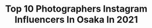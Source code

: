 ---
title: Top 10 Photographers Instagram Influencers In Osaka In 2021
description: >-
  Find top photographers Instagram influencers in Osaka in 2021. Most popular hashtags: #japan #moodygrams #streetclassics.
platform: Instagram
hits: 25
text_top: Discover the best Instagram accounts on inBeat.
text_bottom: Our platform aggregates 25 Instagram influencers like this in Osaka, Japan for you to work with.
profiles:
  - username: "junpeihiyoshi"
    fullname: >-
      HIYOSHI “JP” JUNPEI
    bio: >-
      PHOTOGRAPHER OSAKA 1993 LIVE / FASHION ※写真の無断転載引用は禁止です CREDIT:日吉”JP”純平 #フォトバイジェーピー 趣味　@jpyuruihou
    location: "Japan"
    followers: 7337
    engagement: 686
    commentsToLikes: 0.001104
    id: ck0w47gxfx6jj0i19u69eopjm
    verified: false
    hashtags: "#samurai, #leicam6, #novelbright, #saucydog"
  - username: "yuji87"
    fullname: >-
      Yuji Hirai
    bio: >-
      平井裕士 Photographer🇯🇵 #Osaka #Wakayama 🐼 #堺 . 📸FUJIFILM X-T3, X100V . 南大阪観光協会、和歌祭400年祭実行委員 . 🚶‍♂️member @reco_ig 🖋writer @matcha_jp
    location: "Japan"
    followers: 25784
    engagement: 493
    commentsToLikes: 0.011116
    id: ck13be3uruzie0i19cid089kr
    verified: false
    hashtags: "#sdmtravels, #weekly, #japan, #westsidestory"
  - username: "yu_umaa06"
    fullname: >-
      yuma takatsuki
    bio: >-
      photographer Kobe／Osaka／Kyoto.(28) その時の空気感、雰囲気が少しでも伝わるように。 . #フィルムカメラで残す日常 #kansaiphotowork #fujifilm . contact▷▷DM or 📩 お仕事や撮影依頼お待ちしています。 .
    location: "Japan"
    followers: 68052
    engagement: 363
    commentsToLikes: 0.003502
    id: ck6tttkxmcib00j71virik66v
    verified: false
    hashtags: "#team, #doports, #screen, #yourshotphotographer"
  - username: "nobu_112_"
    fullname: >-
      Nobu
    bio: >-
      Photographer, Art... 📍 Osaka,Japan 📩nobu112112112@gmail.com
    location: "Japan"
    followers: 10171
    engagement: 656
    commentsToLikes: 0.025568
    id: ck14itaokh2by0i19yftucpsp
    verified: false
    hashtags: "#knowthismind, #bravogreatphoto, #ourmoodydays, #portrait"
  - username: "_z.u_"
    fullname: >-
      Kazuha Hiraiwa
    bio: >-
      ⚐ osaka ⌇ Photographer ⌇ Free PR ⌇ Fashion traveler . ⌇ travel ₓ photograph ₓ fashion . 📷... @_zu_photograph
    location: "Japan"
    followers: 16199
    engagement: 203
    commentsToLikes: 0.013877
    id: ckaoru3blor7z0i78ucebuosr
    verified: false
    hashtags: "#therescape, #ritzcarltonosaka, #selectclinic, #zu"
  - username: "chelseatea.r"
    fullname: >-
      Shiki
    bio: >-
      Photographer Designer Creator | OSAKA | Japan | チェルシーガーデンティー・オーナー🌿 心癒される4K美動画制作🌿 初心者向け動画撮影編集レッスン🌿 お問い合わせはDMから📩
    location: "Japan"
    followers: 48992
    engagement: 459
    commentsToLikes: 0.014439
    id: ck15saw5hc2xz0i19x6ci6qdg
    verified: false
    hashtags: "#roses, #inspiredbypetals, #instablooms, #petalsandprops"
  - username: "yama_channel"
    fullname: >-
      Yama-channel (ヤマチャンネル)
    bio: >-
      📸Automotive Photographer 🇯🇵Live in Osaka / Japan. 🏎My ride is s15 silvia (@yamachan_s15) 💻Check my new article!
    location: "Japan"
    followers: 10333
    engagement: 502
    commentsToLikes: 0.005210
    id: ck135y46y3suv0i19irmzc4u2
    verified: false
    hashtags: "#s2000, #jdm, #roadtosema, #signatureautobody"
  - username: "jt.333"
    fullname: >-
      jyota tomonori
    bio: >-
      1995 osaka ↔︎tokyo🇯🇵wedding photographer スマホ版編集プリセットはDMからお願いします。 #じょーたとみすずのおうち時間 結婚式 前撮り広告撮ってます。持込ok DMにて撮影ご依頼📸写真はハイライトにて
    location: "Japan"
    followers: 51176
    engagement: 218
    commentsToLikes: 0.002666
    id: ck5hmp4w6md8o0i11wk8lga4z
    verified: false
    hashtags: ""
  - username: "kohyamada"
    fullname: >-
      𝔎𝔬𝔥 𝔜𝔞𝔪𝔞𝔡𝔞
    bio: >-
      Graphic designer//Film directer//adjective effecter //photographer//Our team→SHELFS.co // Osaka→Tokyo JAPAN. ✉️→koh@shelfs.co Draw account : @kohdraw
    location: "Japan"
    followers: 4985
    engagement: 521
    commentsToLikes: 0.014020
    id: ck5pz1ub9yuqm0i11sk3zqvvs
    verified: false
    hashtags: "#shelfsco, #tokyo, #japan, #xgirl"
  - username: "madoca_uchimura"
    fullname: >-
      madoca uchimura ○ 1989 Kyoto
    bio: >-
      photographer／designer based in KYOTO ／ OSAKA ／ TOKYO contact ➮ DM
    location: "Japan"
    followers: 29035
    engagement: 205
    commentsToLikes: 0.006709
    id: ck0u1t1i3xtfd0i19cr81kje4
    verified: false
    hashtags: "#pentax67, #portra400, #hibi, #hexarrf"
---